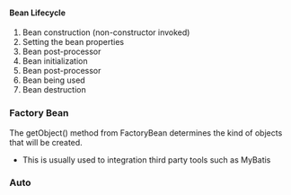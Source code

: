 
#### Bean Lifecycle
1. Bean construction (non-constructor invoked)
2. Setting the bean properties
3. Bean post-processor
4. Bean initialization
5. Bean post-processor
6. Bean being used
7. Bean destruction


### Factory Bean
The getObject() method from FactoryBean determines the kind of objects that will be created.
- This is usually used to integration third party tools such as MyBatis

### Auto 